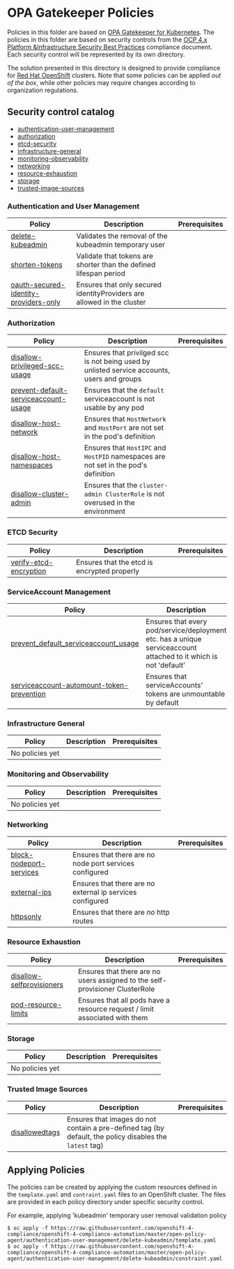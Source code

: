 # OPA Gatekeeper Policies
Policies in this folder are based on [OPA Gatekeeper for Kubernetes](https://www.openpolicyagent.org/docs/latest/kubernetes-introduction/). The policies in this folder are based on security controls from the [OCP 4.x Platform &Infrastructure Security Best Practices](https://github.com/rhilconsultants/openshift/blob/master/featureReference/Red%20Hat%20Openshift%204.x%20Security%20Best%20Practices%20-%20Public%20Edition%20-%20Final%20v2%20(2).pdf) compliance document. Each security control will be represented by its own directory.

The solution presented in this directory is designed to provide compliance for  [Red Hat OpenShift](https://www.openshift.com/) clusters. Note that some policies can be applied _out of the box_, while other policies may require changes according to organization regulations.

## Security control catalog
- [authentication-user-management](./authentication-user-management)
- [authorization](./authorization)
- [etcd-security](./etcd-security)
- [infrastructure-general](./infrastructure-general)
- [monitoring-observability](./monitoring-observability)
- [networking](./networking)
- [resource-exhaustion](./resource-exhaustion)
- [storage](./storage)
- [trusted-image-sources](./trusted-image-sources)


### Authentication and User Management
Policy  | Description | Prerequisites
------- | ----------- | -------------
[delete-kubeadmin](./authentication-user-management/delete-kubeadmin) | Validates the removal of the kubeadmin temporary user |
[shorten-tokens](./authentication-user-management/shorten-tokens) | Validate that tokens are shorter than the defined lifespan period |
[oauth-secured-identity-providers-only](./authentication-user-management/oauth-secured-identity-providers-only) | Ensures that only secured identityProviders are allowed in the cluster |

### Authorization
Policy  | Description | Prerequisites
------- | ----------- | -------------
[disallow-privileged-scc-usage](./authorization/disallow-privileged-scc-usage) | Ensures that privilged scc is not being used by unlisted service accounts, users and groups |
[prevent-default-serviceaccount-usage](./authorization/gatekeeper-prevent-default-serviceaccount-usage) | Ensures that the `default` serviceaccount is not usable by any pod |
[disallow-host-network](./authorization/disallow-host-network) | Ensures that `HostNetwork` and `HostPort` are not set in the pod's definition |
[disallow-host-namespaces](./authorization/disallow-host-namespaces) | Ensures that `HostIPC` and `HostPID` namespaces are not set in the pod's definition |
[disallow-cluster-admin](./authorization/disallow-cluster-admin) | Ensures that the `cluster-admin ClusterRole` is not overused in the environment |

### ETCD Security
Policy  | Description | Prerequisites
------- | ----------- | -------------
[verify-etcd-encryption](./etcd-security/verify-etcd-encryption) | Ensures that the etcd is encrypted properly |

### ServiceAccount Management
Policy  | Description | Prerequisites
------- | ----------- | -------------
[prevent_default_serviceaccount_usage](./authorization/prevent_default_serviceaccount_usage) | Ensures that every pod/service/deployment etc. has a unique serviceaccount attached to it which is not 'default' |
[serviceaccount-automount-token-prevention](./authorization/serviceaccount_automounttoken_prevention) | Ensures that serviceAccounts' tokens are unmountable by default  |

### Infrastructure General
Policy  | Description | Prerequisites
------- | ----------- | -------------
No policies yet       |  | 

### Monitoring and Observability
Policy  | Description | Prerequisites
------- | ----------- | -------------
No policies yet       |  |

### Networking
Policy  | Description | Prerequisites
------- | ----------- | -------------
[block-nodeport-services](./networking/block-nodeport-services) | Ensures that there are no node port services configured |
[external-ips](./networking/external-ips) | Ensures that there are no external ip services configured |
[httpsonly](./networking/httpsonly) | Ensures that there are *no* http routes | 


### Resource Exhaustion
Policy  | Description | Prerequisites
------- | ----------- | -------------
[disallow-selfprovisioners](./resource-exhaustion/disallow-self-provisioner/) | Ensures that there are no users assigned to the self-provisioner ClusterRole |
[pod-resource-limits](./resource-exhaustion/pod-resource-limits/) | Ensures that all pods have a resource request / limit associated with them |

### Storage
Policy  | Description | Prerequisites
------- | ----------- | -------------
No policies yet       |  |

### Trusted Image Sources
Policy  | Description | Prerequisites
------- | ----------- | -------------
[disallowedtags](./trusted-image-sources/disallowedtags) | Ensures that images do not contain a pre-defined tag (by default, the policy disables the `latest` tag) | 

## Applying Policies
The policies can be created by applying the custom resources defined in the `template.yaml` and `contraint.yaml` files to an OpenShift cluster. The files are provided in each policy directory under specific security control.

For example, applying 'kubeadmin' temporary user removal validation policy

```
$ oc apply -f https://raw.githubusercontent.com/openshift-4-compliance/openshift-4-compliance-automation/master/open-policy-agent/authentication-user-management/delete-kubeadmin/template.yaml
$ oc apply -f https://raw.githubusercontent.com/openshift-4-compliance/openshift-4-compliance-automation/master/open-policy-agent/authentication-user-management/delete-kubeadmin/constraint.yaml
```
